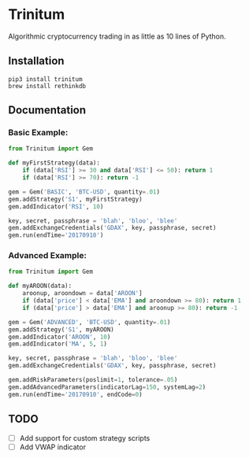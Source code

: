 # Trinitum

Algorithmic cryptocurrency trading in as little as 10 lines of Python.

## Installation
```
pip3 install trinitum
brew install rethinkdb
```

## Documentation

### Basic Example:

```python
from Trinitum import Gem

def myFirstStrategy(data):
	if (data['RSI'] >= 30 and data['RSI'] <= 50): return 1
	if (data['RSI'] >= 70): return -1

gem = Gem('BASIC', 'BTC-USD', quantity=.01)
gem.addStrategy('S1', myFirstStrategy)
gem.addIndicator('RSI', 10)

key, secret, passphrase = 'blah', 'bloo', 'blee'
gem.addExchangeCredentials('GDAX', key, passphrase, secret)
gem.run(endTime='20170910')
```
### Advanced Example:

```python
from Trinitum import Gem

def myAROON(data):
	aroonup, aroondown = data['AROON']
	if (data['price'] < data['EMA'] and aroondown >= 80): return 1
	if (data['price'] > data['EMA'] and aroonup >= 80): return -1

gem = Gem('ADVANCED', 'BTC-USD', quantity=.01)
gem.addStrategy('S1', myAROON)
gem.addIndicator('AROON', 10)
gem.addIndicator('MA', 5, 1)

key, secret, passphrase = 'blah', 'bloo', 'blee'
gem.addExchangeCredentials('GDAX', key, passphrase, secret)

gem.addRiskParameters(poslimit=1, tolerance=.05)
gem.addAdvancedParameters(indicatorLag=150, systemLag=2)
gem.run(endTime='20170910', endCode=0)	
```
## TODO

- [ ] Add support for custom strategy scripts
- [ ] Add VWAP indicator
